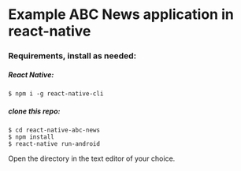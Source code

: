 Example ABC News application in react-native
========================

### Requirements, install as needed:

##### React Native:
```
$ npm i -g react-native-cli
```
##### clone this repo:

```
$ cd react-native-abc-news
$ npm install
$ react-native run-android
```

Open the directory in the text editor of your choice.
